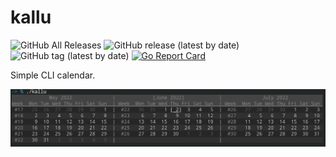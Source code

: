 # kallu

![GitHub All Releases](https://img.shields.io/github/downloads/raspi/kallu/total?style=for-the-badge)
![GitHub release (latest by date)](https://img.shields.io/github/v/release/raspi/kallu?style=for-the-badge)
![GitHub tag (latest by date)](https://img.shields.io/github/v/tag/raspi/kallu?style=for-the-badge)
[![Go Report Card](https://goreportcard.com/badge/github.com/raspi/kallu)](https://goreportcard.com/report/github.com/raspi/kallu)


Simple CLI calendar.

![Screenshot](https://github.com/raspi/kallu/blob/main/_assets/kallu_default.png)

